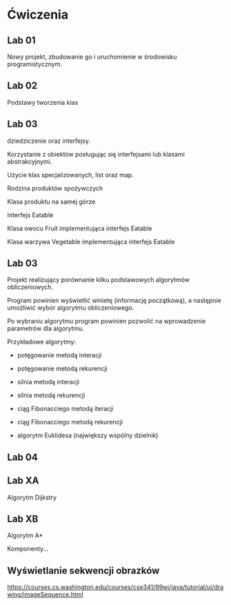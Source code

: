 Ćwiczenia
=========

Lab 01
------

Nowy projekt, zbudowanie go i uruchomienie w środowisku programistycznym.

Lab 02
------

Podstawy tworzenia klas




Lab 03
------

dziedziczenie oraz interfejsy.

Korzystanie z obiektów posługując się interfejsami lub klasami abstrakcyjnymi.

Użycie klas specjalizowanych, list oraz map.

Rodzina produktów spożywczych

Klasa produktu na samej górze

Interfejs Eatable

Klasa owocu Fruit implementująca interfejs Eatable

Klasa warzywa Vegetable implementująca interfejs Eatable



Lab 03
------

Projekt realizujący porównanie kilku podstawowych algorytmów obliczeniowych.

Program powinien wyświetlić winietę (informację początkową), a następnie umożliwić wybór algorytmu obliczeniowego.

Po wybraniu algorytmu program powinien pozwolić na wprowadzenie parametrów dla algorytmu.

Przykładowe algorytmy:

 - potęgowanie metodą interacji

 - potęgowanie metodą rekurencji

 - silnia metodą interacji

 - silnia metodą rekurencji

 - ciąg Fibonacciego metodą iteracji

 - ciąg Fibonacciego metodą rekurencji

 - algorytm Euklidesa (największy wspólny dzielnik)

Lab 04
------


Lab XA
------

Algorytm Dijkstry

Lab XB
------

Algorytm A*

Komponenty...

Wyświetlanie sekwencji obrazków
-------------------------------

https://courses.cs.washington.edu/courses/cse341/99wi/java/tutorial/ui/drawing/imageSequence.html
